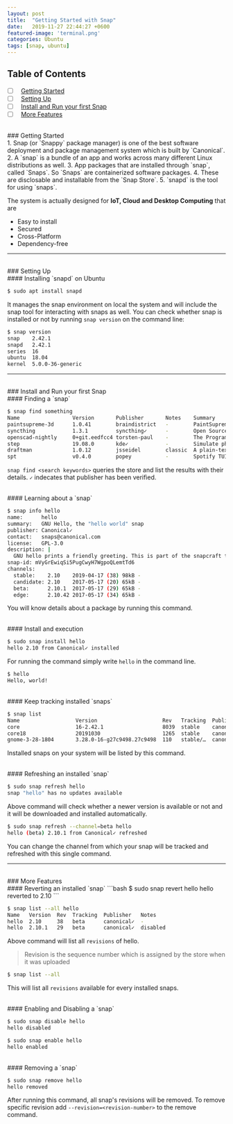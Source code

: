 ```yaml
---
layout: post
title:  "Getting Started with Snap"
date:   2019-11-27 22:44:27 +0600
featured-image: 'terminal.png'
categories: Ubuntu
tags: [snap, ubuntu]
---
```


## Table of Contents
- [ ] &nbsp; [Getting Started](#getting-started)
- [ ] &nbsp; [Setting Up](#setting-up)
- [ ] &nbsp; [Install and Run your first Snap](#install-and-run-your-first-snap)
- [ ] &nbsp; [More Features](#more-features)

<br/>
### Getting Started
<br/>
1. Snap (or `Snappy` package manager) is one of the best software deployment and package management system which is built by `Canonical`.
2. A `snap` is a bundle of an app and works across many different Linux distributions as well.
3. App packages that are installed through `snap`, called `Snaps`. So `Snaps` are containerized software packages.
4. These are disclosable and installable from the `Snap Store`.
5. `snapd` is the tool for using `snaps`.


The system is actually designed for **IoT, Cloud and Desktop Computing** that are
* Easy to install
* Secured
* Cross-Platform
* Dependency-free

---
<br/>
### Setting Up
<br/>
#### Installing `snapd` on Ubuntu

```bash
$ sudo apt install snapd
```

It manages the snap environment on local the system and will include the snap tool for interacting with snaps as well. You can check whether snap is installed or not by running `snap version` on the command line:

```bash
$ snap version
snap    2.42.1
snapd   2.42.1
series  16
ubuntu  18.04
kernel  5.0.0-36-generic
```

---
<br/>
### Install and Run your first Snap
<br/>
#### Finding a `snap`

```bash
$ snap find something
Name                 Version       Publisher       Notes    Summary
paintsupreme-3d      1.0.41        braindistrict   -        PaintSupreme 3D
syncthing            1.3.1         syncthing✓      -        Open Source Continuous File Synchronization
openscad-nightly     0+git.eedfcc4 torsten-paul    -        The Programmers Solid 3D CAD Modeller
step                 19.08.0       kde✓            -        Simulate physics experiments
draftman             1.0.12        jsseidel        classic  A plain-text draft management tool for novelists.
spt                  v0.4.0        popey           -        Spotify TUI
```

`snap find <search keywords>` queries the store and list the results with their details. `✓` indecates that publisher has been verified.

<br/>
#### Learning about a `snap`

```bash
$ snap info hello
name:      hello
summary:   GNU Hello, the "hello world" snap
publisher: Canonical✓
contact:   snaps@canonical.com
license:   GPL-3.0
description: |
  GNU hello prints a friendly greeting. This is part of the snapcraft tour at https://snapcraft.io/
snap-id: mVyGrEwiqSi5PugCwyH7WgpoQLemtTd6
channels:
  stable:    2.10    2019-04-17 (38) 98kB -
  candidate: 2.10    2017-05-17 (20) 65kB -
  beta:      2.10.1  2017-05-17 (29) 65kB -
  edge:      2.10.42 2017-05-17 (34) 65kB -

```

You will know details about a package by running this command.

<br/>
#### Install and execution

```bash
$ sudo snap install hello
hello 2.10 from Canonical✓ installed
```

For running the command simply write `hello` in the command line.

```bash
$ hello
Hello, world!
```

<br/>
#### Keep tracking installed `snaps`

```bash
$ snap list
Name                  Version                     Rev   Tracking  Publisher   Notes
core                  16-2.42.1                   8039  stable    canonical✓  core
core18                20191030                    1265  stable    canonical✓  base
gnome-3-28-1804       3.28.0-16-g27c9498.27c9498  110   stable/…  canonical✓  -
```

Installed snaps on your system will be listed by this command.

<br/>
#### Refreshing an installed `snap`

```bash
$ sudo snap refresh hello
snap "hello" has no updates available
```

Above command will check whether a newer version is available or not and it will be downloaded and installed automatically.

```bash
$ sudo snap refresh --channel=beta hello
hello (beta) 2.10.1 from Canonical✓ refreshed
```

You can change the channel from which your snap will be tracked and refreshed with this single command.

---
<br/>
### More Features
<br/>
#### Reverting an installed `snap`
```bash
$ sudo snap revert hello
hello reverted to 2.10
```

```bash
$ snap list --all hello
Name   Version  Rev  Tracking  Publisher   Notes
hello  2.10     38   beta      canonical✓  -
hello  2.10.1   29   beta      canonical✓  disabled
```

Above command will list all `revisions` of hello.

> Revision is the sequence number which is assigned by the store when it was uploaded

```bash
$ snap list --all
```

This will list all `revisions` available for every installed snaps.

<br/>
#### Enabling and Disabling a `snap`

```bash
$ sudo snap disable hello
hello disabled

$ sudo snap enable hello
hello enabled
```
<br/>
#### Removing a `snap`

```bash
$ sudo snap remove hello
hello removed
```

After running this command, all snap's revisions will be removed. To remove specific revision add `--revision=<revision-number>` to the remove command.
